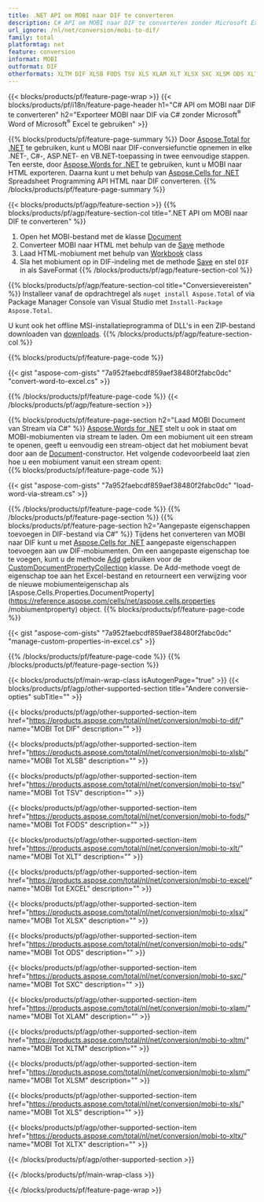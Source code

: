 ```yaml
---
title: .NET API om MOBI naar DIF te converteren
description: C# API om MOBI naar DIF te converteren zonder Microsoft Excel of Adobe Reader te gebruiken
url_ignore: /nl/net/conversion/mobi-to-dif/
family: total
platformtag: net
feature: conversion
informat: MOBI
outformat: DIF
otherformats: XLTM DIF XLSB FODS TSV XLS XLAM XLT XLSX SXC XLSM ODS XLTX EXCEL
---
```

{{< blocks/products/pf/feature-page-wrap >}}
{{< blocks/products/pf/i18n/feature-page-header h1="C# API om MOBI naar DIF te converteren" h2="Exporteer MOBI naar DIF via C# zonder Microsoft<sup>&reg;</sup> Word of Microsoft<sup>&reg;</sup> Excel te gebruiken" >}}

{{% blocks/products/pf/feature-page-summary %}}
Door [Aspose.Total for .NET](https://products.aspose.com/total/net/) te gebruiken, kunt u MOBI naar DIF-conversiefunctie opnemen in elke .NET-, C#-, ASP.NET- en VB.NET-toepassing in twee eenvoudige stappen. Ten eerste, door [Aspose.Words for .NET](https://products.aspose.com/words/net/) te gebruiken, kunt u MOBI naar HTML exporteren. Daarna kunt u met behulp van [Aspose.Cells for .NET](https://products.aspose.com/cells/net/) Spreadsheet Programming API HTML naar DIF converteren.
{{% /blocks/products/pf/feature-page-summary  %}}

{{< blocks/products/pf/agp/feature-section >}}
{{% blocks/products/pf/agp/feature-section-col title=".NET API om MOBI naar DIF te converteren" %}}
1. Open het MOBI-bestand met de klasse [Document](https://reference.aspose.com/words/net/aspose.words/mobiument)
2. Converteer MOBI naar HTML met behulp van de [Save](https://reference.aspose.com/words/net/aspose.words.mobiument/save/methods/4) methode
3. Laad HTML-mobiument met behulp van [Workbook](https://reference.aspose.com/cells/net/aspose.cells/workbook) class
4. Sla het mobiument op in DIF-indeling met de methode [Save](https://reference.aspose.com/cells/net/aspose.cells.workbook/save/methods/4) en stel `DIF` in als SaveFormat
{{% /blocks/products/pf/agp/feature-section-col %}}

{{% blocks/products/pf/agp/feature-section-col title="Conversievereisten" %}}
Installeer vanaf de opdrachtregel als ```nuget install Aspose.Total``` of via Package Manager Console van Visual Studio met ```Install-Package Aspose.Total```.

U kunt ook het offline MSI-installatieprogramma of DLL's in een ZIP-bestand downloaden van [downloads](https://downloads.aspose.com/total/net).
{{% /blocks/products/pf/agp/feature-section-col %}}

{{% blocks/products/pf/feature-page-code %}}

{{< gist "aspose-com-gists" "7a952faebcdf859aef38480f2fabc0dc" "convert-word-to-excel.cs" >}}


{{% /blocks/products/pf/feature-page-code %}}
{{< /blocks/products/pf/agp/feature-section >}}

{{% blocks/products/pf/feature-page-section  h2="Laad MOBI Document van Stream via C#" %}}
[Aspose.Words for .NET](https://products.aspose.com/words/net/) stelt u ook in staat om MOBI-mobiumenten via stream te laden. Om een mobiument uit een stream te openen, geeft u eenvoudig een stream-object dat het mobiument bevat door aan de [Document](https://reference.aspose.com/words/net/aspose.words/mobiument)-constructor. Het volgende codevoorbeeld laat zien hoe u een mobiument vanuit een stream opent:  
{{% blocks/products/pf/feature-page-code %}}

{{< gist "aspose-com-gists" "7a952faebcdf859aef38480f2fabc0dc" "load-word-via-stream.cs" >}}

{{% /blocks/products/pf/feature-page-code  %}}
{{% /blocks/products/pf/feature-page-section %}}
{{% blocks/products/pf/feature-page-section  h2="Aangepaste eigenschappen toevoegen in DIF-bestand via C#" %}}
Tijdens het converteren van MOBI naar DIF kunt u met [Aspose.Cells for .NET](https://products.aspose.com/cells/net/) aangepaste eigenschappen toevoegen aan uw DIF-mobiumenten. Om een aangepaste eigenschap toe te voegen, kunt u de methode [Add](https://reference.aspose.com/cells/net/aspose.cells.properties/custommobiumentpropertycollection/methods/add/index) gebruiken voor de [CustomDocumentPropertyCollection](https://reference.aspose.com/cells/net/aspose.cells.properties/custommobiumentpropertycollection) klasse. De Add-methode voegt de eigenschap toe aan het Excel-bestand en retourneert een verwijzing voor de nieuwe mobiumenteigenschap als [Aspose.Cells.Properties.DocumentProperty](https://reference.aspose.com/cells/net/aspose.cells.properties /mobiumentproperty) object. 
{{% blocks/products/pf/feature-page-code %}}

{{< gist "aspose-com-gists" "7a952faebcdf859aef38480f2fabc0dc" "manage-custom-properties-in-excel.cs" >}}

{{% /blocks/products/pf/feature-page-code  %}}
{{% /blocks/products/pf/feature-page-section %}}

{{< blocks/products/pf/main-wrap-class isAutogenPage="true" >}}
{{< blocks/products/pf/agp/other-supported-section title="Andere conversie-opties" subTitle="" >}}

{{< blocks/products/pf/agp/other-supported-section-item href="https://products.aspose.com/total/nl/net/conversion/mobi-to-dif/" name="MOBI Tot DIF" description="" >}}

{{< blocks/products/pf/agp/other-supported-section-item href="https://products.aspose.com/total/nl/net/conversion/mobi-to-xlsb/" name="MOBI Tot XLSB" description="" >}}

{{< blocks/products/pf/agp/other-supported-section-item href="https://products.aspose.com/total/nl/net/conversion/mobi-to-tsv/" name="MOBI Tot TSV" description="" >}}

{{< blocks/products/pf/agp/other-supported-section-item href="https://products.aspose.com/total/nl/net/conversion/mobi-to-fods/" name="MOBI Tot FODS" description="" >}}

{{< blocks/products/pf/agp/other-supported-section-item href="https://products.aspose.com/total/nl/net/conversion/mobi-to-xlt/" name="MOBI Tot XLT" description="" >}}

{{< blocks/products/pf/agp/other-supported-section-item href="https://products.aspose.com/total/nl/net/conversion/mobi-to-excel/" name="MOBI Tot EXCEL" description="" >}}

{{< blocks/products/pf/agp/other-supported-section-item href="https://products.aspose.com/total/nl/net/conversion/mobi-to-xlsx/" name="MOBI Tot XLSX" description="" >}}

{{< blocks/products/pf/agp/other-supported-section-item href="https://products.aspose.com/total/nl/net/conversion/mobi-to-ods/" name="MOBI Tot ODS" description="" >}}

{{< blocks/products/pf/agp/other-supported-section-item href="https://products.aspose.com/total/nl/net/conversion/mobi-to-sxc/" name="MOBI Tot SXC" description="" >}}

{{< blocks/products/pf/agp/other-supported-section-item href="https://products.aspose.com/total/nl/net/conversion/mobi-to-xlam/" name="MOBI Tot XLAM" description="" >}}

{{< blocks/products/pf/agp/other-supported-section-item href="https://products.aspose.com/total/nl/net/conversion/mobi-to-xltm/" name="MOBI Tot XLTM" description="" >}}

{{< blocks/products/pf/agp/other-supported-section-item href="https://products.aspose.com/total/nl/net/conversion/mobi-to-xlsm/" name="MOBI Tot XLSM" description="" >}}

{{< blocks/products/pf/agp/other-supported-section-item href="https://products.aspose.com/total/nl/net/conversion/mobi-to-xls/" name="MOBI Tot XLS" description="" >}}

{{< blocks/products/pf/agp/other-supported-section-item href="https://products.aspose.com/total/nl/net/conversion/mobi-to-xltx/" name="MOBI Tot XLTX" description="" >}}



{{< /blocks/products/pf/agp/other-supported-section >}}

{{< /blocks/products/pf/main-wrap-class >}}

{{< /blocks/products/pf/feature-page-wrap >}}